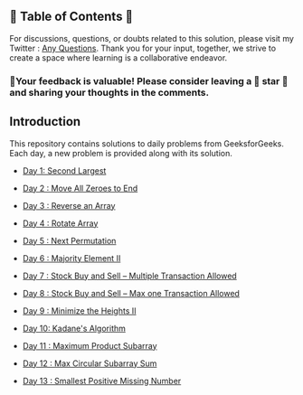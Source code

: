 ## 📜 Table of Contents 📜

For discussions, questions, or doubts related to this solution, please visit my Twitter : [Any Questions](https://x.com/Sangram87661527?s=08 ). Thank you for your input, together, we strive to create a space where learning is a collaborative endeavor.

### 🔮Your feedback is valuable! Please consider leaving a 🌟 star 🌟 and sharing your thoughts in the comments.



## Introduction

This repository contains solutions to daily problems from GeeksforGeeks. Each day, a new problem is provided along with its solution.


- [Day 1: Second Largest](https://github.com/Sangram03/160DaysGFG/blob/main/day01Logic.md)

- [Day 2 : Move All Zeroes to End](https://github.com/Sangram03/160DaysGFG/blob/main/day02Logic.md)

- [Day 3 : Reverse an Array](https://github.com/Sangram03/160DaysGFG/blob/main/day03Logic.md)

- [Day 4 : Rotate Array](https://github.com/Sangram03/160DaysGFG/blob/main/day04Logic.md)

- [Day 5 : Next Permutation](https://github.com/Sangram03/160DaysGFG/blob/main/day05Logic.md)

- [Day 6 : Majority Element II](https://github.com/Sangram03/160DaysGFG/blob/main/day06Logic.md)

- [Day 7 : Stock Buy and Sell – Multiple Transaction Allowed](https://github.com/Sangram03/160DaysGFG/blob/main/day07Logic.md)

- [Day 8 : Stock Buy and Sell – Max one Transaction Allowed](https://github.com/Sangram03/160DaysGFG/blob/main/day08Logic.md)

- [Day 9 : Minimize the Heights II](https://github.com/Sangram03/160DaysGFG/blob/main/day09Logic.md)

- [Day 10: Kadane's Algorithm](https://github.com/Sangram03/160DaysGFG/blob/main/day10Logic.md)

- [Day 11 : Maximum Product Subarray](https://github.com/Sangram03/160DaysGFG/blob/main/day11Logic.md)

- [Day 12 : Max Circular Subarray Sum](https://github.com/Sangram03/160DaysGFG/blob/main/day12Logic.md)

- [Day 13 : Smallest Positive Missing Number](https://github.com/Sangram03/160DaysGFG/blob/main/day13Logic.md)



